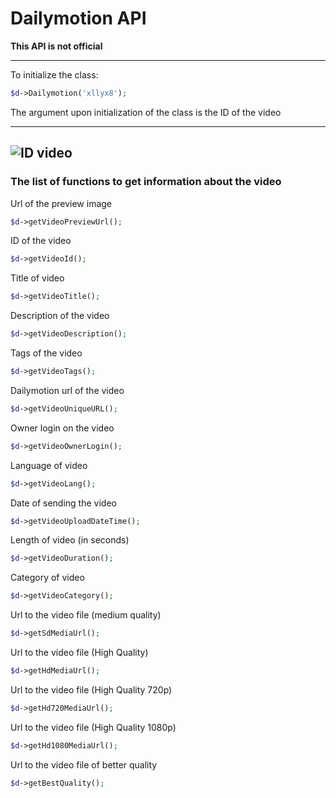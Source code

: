 Dailymotion API
===============

**This API is not official**

-------------------------------------------

To initialize the class:
```php
$d->Dailymotion('xllyx8');
```

The argument upon initialization of the class is the ID of the video

-------------------------------------------
![ID video](http://i.imgur.com/LXgOJ.png "ID video")
-------------------------------------------

### The list of functions to get information about the video

Url of the preview image
```php
$d->getVideoPreviewUrl();
```

ID of the video
```php
$d->getVideoId();
```

Title of video
```php
$d->getVideoTitle();
```

Description of the video
```php
$d->getVideoDescription();
```

Tags of the video
```php
$d->getVideoTags();
```

Dailymotion url of the video
```php
$d->getVideoUniqueURL();
```

Owner login on the video
```php
$d->getVideoOwnerLogin();
```

Language of video
```php
$d->getVideoLang();
```

Date of sending the video
```php
$d->getVideoUploadDateTime();
```

Length of video (in seconds)
```php
$d->getVideoDuration();
```

Category of video
```php
$d->getVideoCategory();
```

Url to the video file (medium quality)
```php
$d->getSdMediaUrl();
```

Url to the video file (High Quality)
```php
$d->getHdMediaUrl();
```

Url to the video file (High Quality 720p)
```php
$d->getHd720MediaUrl();
```

Url to the video file (High Quality 1080p)
```php
$d->getHd1080MediaUrl();
```

Url to the video file of better quality
```php
$d->getBestQuality();
```



